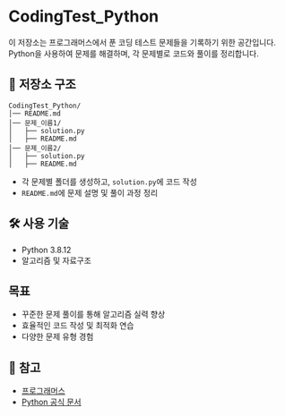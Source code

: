 # CodingTest_Python

이 저장소는 프로그래머스에서 푼 코딩 테스트 문제들을 기록하기 위한 공간입니다.  
Python을 사용하여 문제를 해결하며, 각 문제별로 코드와 풀이를 정리합니다.  

## 📌 저장소 구조
```
CodingTest_Python/
│── README.md
│── 문제_이름1/
│   ├── solution.py
│   ├── README.md
│── 문제_이름2/
│   ├── solution.py
│   ├── README.md
```

- 각 문제별 폴더를 생성하고, `solution.py`에 코드 작성  
- `README.md`에 문제 설명 및 풀이 과정 정리  

## 🛠 사용 기술
- Python 3.8.12
- 알고리즘 및 자료구조  

## 목표
- 꾸준한 문제 풀이를 통해 알고리즘 실력 향상  
- 효율적인 코드 작성 및 최적화 연습  
- 다양한 문제 유형 경험  

## 📌 참고
- [프로그래머스](https://programmers.co.kr/)  
- [Python 공식 문서](https://docs.python.org/ko/3/)  
